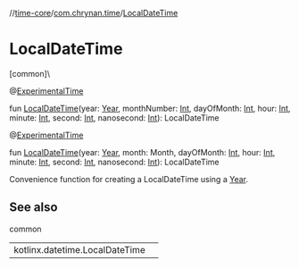 //[time-core](../../index.md)/[com.chrynan.time](index.md)/[LocalDateTime](-local-date-time.md)

# LocalDateTime

[common]\

@[ExperimentalTime](https://kotlinlang.org/api/latest/jvm/stdlib/kotlin.time/-experimental-time/index.html)

fun [LocalDateTime](-local-date-time.md)(year: [Year](-year/index.md), monthNumber: [Int](https://kotlinlang.org/api/latest/jvm/stdlib/kotlin/-int/index.html), dayOfMonth: [Int](https://kotlinlang.org/api/latest/jvm/stdlib/kotlin/-int/index.html), hour: [Int](https://kotlinlang.org/api/latest/jvm/stdlib/kotlin/-int/index.html), minute: [Int](https://kotlinlang.org/api/latest/jvm/stdlib/kotlin/-int/index.html), second: [Int](https://kotlinlang.org/api/latest/jvm/stdlib/kotlin/-int/index.html), nanosecond: [Int](https://kotlinlang.org/api/latest/jvm/stdlib/kotlin/-int/index.html)): LocalDateTime

@[ExperimentalTime](https://kotlinlang.org/api/latest/jvm/stdlib/kotlin.time/-experimental-time/index.html)

fun [LocalDateTime](-local-date-time.md)(year: [Year](-year/index.md), month: Month, dayOfMonth: [Int](https://kotlinlang.org/api/latest/jvm/stdlib/kotlin/-int/index.html), hour: [Int](https://kotlinlang.org/api/latest/jvm/stdlib/kotlin/-int/index.html), minute: [Int](https://kotlinlang.org/api/latest/jvm/stdlib/kotlin/-int/index.html), second: [Int](https://kotlinlang.org/api/latest/jvm/stdlib/kotlin/-int/index.html), nanosecond: [Int](https://kotlinlang.org/api/latest/jvm/stdlib/kotlin/-int/index.html)): LocalDateTime

Convenience function for creating a LocalDateTime using a [Year](-year/index.md).

## See also

common

| | |
|---|---|
| kotlinx.datetime.LocalDateTime |  |
